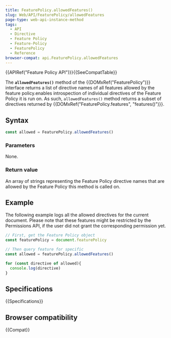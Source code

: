 ```yaml
---
title: FeaturePolicy.allowedFeatures()
slug: Web/API/FeaturePolicy/allowedFeatures
page-type: web-api-instance-method
tags:
  - API
  - Directive
  - Feature Policy
  - Feature-Policy
  - FeaturePolicy
  - Reference
browser-compat: api.FeaturePolicy.allowedFeatures
---
```

{{APIRef("Feature Policy API")}}{{SeeCompatTable}}

The **`allowedFeatures()`** method of
the {{DOMxRef("FeaturePolicy")}} interface returns a list of directive names of all
features allowed by the feature policy.enables introspection of individual directives
of the Feature Policy it is run on. As such, `allowedFeatures()` method
returns a subset of directives returned by {{DOMxRef("FeaturePolicy.features",
    "features()")}}.

## Syntax

```js
const allowed = FeaturePolicy.allowedFeatures()
```

### Parameters

None.

### Return value

An array of strings representing the Feature Policy directive names that are allowed by
the Feature Policy this method is called on.

## Example

The following example logs all the allowed directives for the current document. Please
note that these features might be restricted by the Permissions API, if the user did not
grant the corresponding permission yet.

```js
// First, get the Feature Policy object
const featurePolicy = document.featurePolicy

// Then query feature for specific
const allowed = featurePolicy.allowedFeatures()

for (const directive of allowed){
  console.log(directive)
}
```

## Specifications

{{Specifications}}

## Browser compatibility

{{Compat}}
